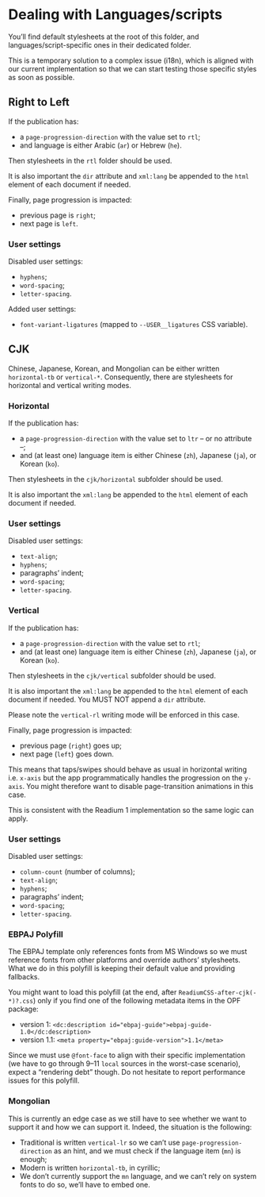 # Dealing with Languages/scripts

You’ll find default stylesheets at the root of this folder, and languages/script-specific ones in their dedicated folder.

This is a temporary solution to a complex issue (i18n), which is aligned with our current implementation so that we can start testing those specific styles as soon as possible. 

## Right to Left

If the publication has:

- a `page-progression-direction` with the value set to `rtl`;
- and language is either Arabic (`ar`) or Hebrew (`he`).

Then stylesheets in the `rtl` folder should be used.

It is also important the `dir` attribute and `xml:lang` be appended to the `html` element of each document if needed.

Finally, page progression is impacted: 

- previous page is `right`;
- next page is `left`.

### User settings

Disabled user settings: 

- `hyphens`;
- `word-spacing`;
- `letter-spacing`.

Added user settings:

- `font-variant-ligatures` (mapped to `--USER__ligatures` CSS variable).

## CJK

Chinese, Japanese, Korean, and Mongolian can be either written `horizontal-tb` or `vertical-*`. Consequently, there are stylesheets for horizontal and vertical writing modes.

### Horizontal

If the publication has: 

- a `page-progression-direction` with the value set to `ltr` – or no attribute –;
- and (at least one) language item is either Chinese (`zh`), Japanese (`ja`), or Korean (`ko`).

Then stylesheets in the `cjk/horizontal` subfolder should be used.

It is also important the `xml:lang` be appended to the `html` element of each document if needed.

### User settings

Disabled user settings: 

- `text-align`;
- `hyphens`;
- paragraphs’ indent;
- `word-spacing`;
- `letter-spacing`.

### Vertical

If the publication has: 

- a `page-progression-direction` with the value set to `rtl`;
- and (at least one) language item is either Chinese (`zh`), Japanese (`ja`), or Korean (`ko`).

Then stylesheets in the `cjk/vertical` subfolder should be used.

It is also important the `xml:lang` be appended to the `html` element of each document if needed. You MUST NOT append a `dir` attribute.

Please note the `vertical-rl` writing mode will be enforced in this case.

Finally, page progression is impacted: 

- previous page (`right`) goes up;
- next page (`left`) goes down.

This means that taps/swipes should behave as usual in horizontal writing i.e. `x-axis` but the app programmatically handles the progression on the `y-axis`. You might therefore want to disable page-transition animations in this case.

This is consistent with the Readium 1 implementation so the same logic can apply.

### User settings

Disabled user settings: 

- `column-count` (number of columns);
- `text-align`;
- `hyphens`;
- paragraphs’ indent;
- `word-spacing`;
- `letter-spacing`.

### EBPAJ Polyfill

The EBPAJ template only references fonts from MS Windows so we must reference fonts from other platforms and override authors’ stylesheets. What we do in this polyfill is keeping their default value and providing fallbacks.

You might want to load this polyfill (at the end, after `ReadiumCSS-after-cjk(-*)?.css`) only if you find one of the following metadata items in the OPF package:

- version 1: `<dc:description id="ebpaj-guide">ebpaj-guide-1.0</dc:description>`
- version 1.1: `<meta property="ebpaj:guide-version">1.1</meta>`

Since we must use `@font-face` to align with their specific implementation (we have to go through 9–11 `local` sources in the worst-case scenario), expect a “rendering debt” though. Do not hesitate to report performance issues for this polyfill.

### Mongolian

This is currently an edge case as we still have to see whether we want to support it and how we can support it. Indeed, the situation is the following:

- Traditional is written `vertical-lr` so we can’t use `page-progression-direction` as an hint, and we must check if the language item (`mn`) is enough;
- Modern is written `horizontal-tb`, in cyrillic;
- We don’t currently support the `mn` language, and we can’t rely on system fonts to do so, we’ll have to embed one.

